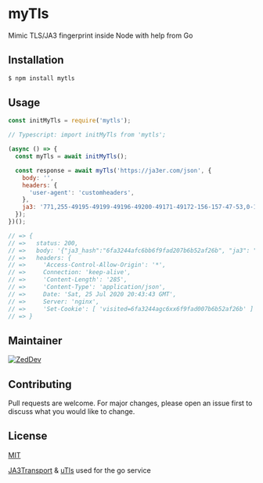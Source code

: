 # myTls

Mimic TLS/JA3 fingerprint inside Node with help from Go

## Installation

```bash
$ npm install mytls
```

## Usage

```javascript
const initMyTls = require('mytls');

// Typescript: import initMyTls from 'mytls';

(async () => {
  const myTls = await initMyTls();

  const response = await myTls('https://ja3er.com/json', {
    body: '',
    headers: {
      'user-agent': 'customheaders',
    },
    ja3: '771,255-49195-49199-49196-49200-49171-49172-156-157-47-53,0-10-11-13,23-24,0',
  });
})();

// => {
// =>   status: 200,
// =>   body: '{"ja3_hash":"6fa3244afc6bb6f9fad207b6b52af26b", "ja3": "771,255-49195-49199-49196-49200-49171-49172-156-157-47-53,0-10-11-13,23-24,0", "User-Agent": "customheaders"}',
// =>   headers: {
// =>     'Access-Control-Allow-Origin': '*',
// =>     Connection: 'keep-alive',
// =>     'Content-Length': '285',
// =>     'Content-Type': 'application/json',
// =>     Date: 'Sat, 25 Jul 2020 20:43:43 GMT',
// =>     Server: 'nginx',
// =>     'Set-Cookie': [ 'visited=6fa3244agc6xx6f9fad007b6b52af26b' ]
// => }
```

## Maintainer

[![ZedDev](https://github.com/zedd3v.png?size=100)](https://abck.dev/)

## Contributing

Pull requests are welcome. For major changes, please open an issue first to discuss what you would like to change.

## License

[MIT](https://choosealicense.com/licenses/mit/)

[JA3Transport](https://github.com/cucyber/JA3Transport) & [uTls](https://github.com/refraction-networking/utls) used for the go service

